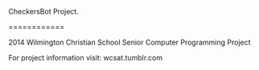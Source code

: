 CheckersBot Project.

============

2014 Wilmington Christian School Senior Computer Programming Project

For project information visit: wcsat.tumblr.com